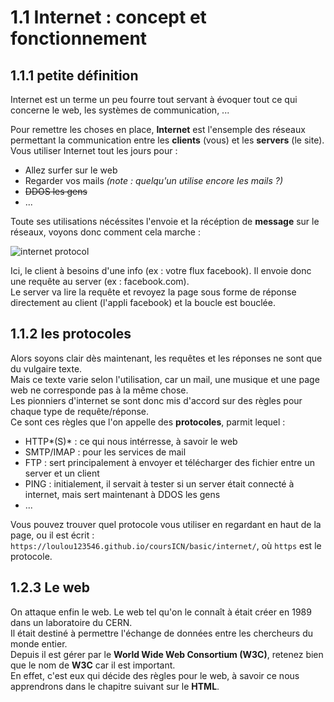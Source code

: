 # 1.1 Internet : concept et fonctionnement  


## 1.1.1 petite définition  

Internet est un terme un peu fourre tout servant à évoquer tout ce qui concerne le web, les systèmes de communication, ...    

Pour remettre les choses en place, **Internet** est l'ensemple des réseaux permettant la communication entre les **clients** (vous) et les **servers** (le site).    
Vous utiliser Internet tout les jours pour :  
- Allez surfer sur le web  
- Regarder vos mails *(note : quelqu'un utilise encore les mails ?)*    
- <s>DDOS les gens</s>    
- ...  

Toute ses utilisations nécéssites l'envoie et la récéption de **message** sur le réseaux, voyons donc comment cela marche :  

![internet protocol](https://loulou123546.github.io/coursICN/basic/client-server.png)  

Ici, le client à besoins d'une info (ex : votre flux facebook). Il envoie donc une requête au server (ex : facebook.com).  
Le server va lire la requête et revoyez la page sous forme de réponse directement au client (l'appli facebook) et la boucle est bouclée.  

## 1.1.2 les protocoles  

Alors soyons clair dès maintenant, les requêtes et les réponses ne sont que du vulgaire texte.  
Mais ce texte varie selon l'utilisation, car un mail, une musique et une page web ne corresponde pas à la même chose.  
Les pionniers d'internet se sont donc mis d'accord sur des règles pour chaque type de requête/réponse.  
Ce sont ces règles que l'on appelle des **protocoles**, parmit lequel :  

- HTTP*(S)* : ce qui nous intérresse, à savoir le web  
- SMTP/IMAP : pour les services de mail  
- FTP : sert principalement à envoyer et télécharger des fichier entre un server et un client  
- PING : initialement, il servait à tester si un server était connecté à internet, mais sert maintenant à DDOS les gens  
- ...

Vous pouvez trouver quel protocole vous utiliser en regardant en haut de la page, ou il est écrit :  
`https://loulou123546.github.io/coursICN/basic/internet/`, où `https` est le protocole.  

## 1.2.3 Le web  

On attaque enfin le web. Le web tel qu'on le connaît à était créer en 1989 dans un laboratoire du CERN.  
Il était destiné à permettre l'échange de données entre les chercheurs du monde entier.  
Depuis il est gérer par le **World Wide Web Consortium (W3C)**, retenez bien que le nom de **W3C** car il est important.  
En effet, c'est eux qui décide des règles pour le web, à savoir ce nous apprendrons dans le chapitre suivant sur le **HTML**.   
